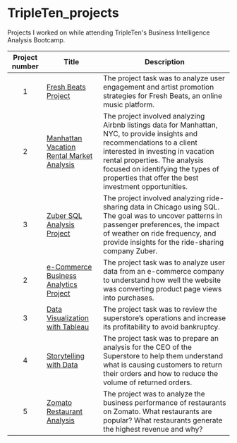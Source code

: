 # TripleTen_projects
Projects I worked on while attending TripleTen's Business Intelligence Analysis Bootcamp.


| Project number | Title | Description |
| :-----------: | ----------- |----------- |
| 1 | [Fresh Beats Project](./Fresh_Beats_Project/README.md) | The project task was to analyze user engagement and artist promotion strategies for Fresh Beats, an online music platform. |
| 2 | [Manhattan Vacation Rental Market Analysis](./Manhattan_Vacation_Rental_Market_Analysis) | The project involved analyzing Airbnb listings data for Manhattan, NYC, to provide insights and recommendations to a client interested in investing in vacation rental properties. The analysis focused on identifying the types of properties that offer the best investment opportunities. |
| 3 | [Zuber SQL Analysis Project](./Zuber_SQL_Analysis_Project/README.md) | The project involved analyzing ride-sharing data in Chicago using SQL. The goal was to uncover patterns in passenger preferences, the impact of weather on ride frequency, and provide insights for the ride-sharing company Zuber. |
| 2 | [e-Commerce Business Analytics Project](https://docs.google.com/spreadsheets/d/1jgpNTxGjuub6bCPt4Sh6uITMtAUbP1E5-33Mzzz1S64/edit?usp=drive_link) | The project task was to analyze user data from an e-commerce company to understand how well the website was converting product page views into purchases. |
| 3 | [Data Visualization with Tableau](https://public.tableau.com/views/Sprint4-JaimeMiller/Story1?:language=en-US&:sid=&:redirect=auth&:display_count=n&:origin=viz_share_link) | The project task was to review the superstore’s operations and increase its profitability to avoid bankruptcy. |
| 4 | [Storytelling with Data](https://public.tableau.com/views/StorytellingwithDataSprint5_JaimeMiller_1stIteration/SuperstoreReturnAnalysis?:language=en-US&:sid=&:redirect=auth&:display_count=n&:origin=viz_share_link)| The project task was to prepare an analysis for the CEO of the Superstore to help them understand what is causing customers to return their orders and how to reduce the volume of returned orders. |
| 5 | [Zomato Restaurant Analysis](https://public.tableau.com/views/ZamatoFinalFINALProject/ZAMATOFINALRESTAURANTANALYSIS?:language=en-US&:sid=&:redirect=auth&:display_count=n&:origin=viz_share_link) | The project was to analyze the business performance of restaurants on Zomato. What restaurants are popular? What restaurants generate the highest revenue and why? |



